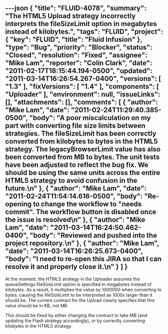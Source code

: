 ---json
{
  "title": "FLUID-4078",
  "summary": "The HTML5 Upload strategy incorrectly interprets the fileSizeLimit option in megabytes instead of kilobytes.",
  "tags": "FLUID",
  "project": {
    "key": "FLUID",
    "title": "Fluid Infusion"
  },
  "type": "Bug",
  "priority": "Blocker",
  "status": "Closed",
  "resolution": "Fixed",
  "assignee": "Mike Lam",
  "reporter": "Colin Clark",
  "date": "2011-02-17T18:15:44.194-0500",
  "updated": "2011-03-14T16:26:54.267-0400",
  "versions": [
    "1.3"
  ],
  "fixVersions": [
    "1.4"
  ],
  "components": [
    "Uploader"
  ],
  "environment": null,
  "issueLinks": [],
  "attachments": [],
  "comments": [
    {
      "author": "Mike Lam",
      "date": "2011-02-24T11:29:40.385-0500",
      "body": "A poor miscalculation on my part with converting file size limits between strategies.  The fileSizeLimit has been correctly converted from kilobytes to bytes in the HTML5 strategy.  The legacyBrowserLimit value has also been converted from MB to bytes.  The unit tests have been adjusted to reflect the bug fix.  We should be using the same units across the entire HTML5 strategy to avoid confusion in the future.\n"
    },
    {
      "author": "Mike Lam",
      "date": "2011-02-24T11:54:14.616-0500",
      "body": "Re-opening to change the workflow to \"needs commit\".   The workflow button is disabled once the issue is resolved\n"
    },
    {
      "author": "Mike Lam",
      "date": "2011-03-14T16:24:50.462-0400",
      "body": "Reviewed and pushed into the project repository.\n"
    },
    {
      "author": "Mike Lam",
      "date": "2011-03-14T16:26:25.673-0400",
      "body": "I need to re-open this JIRA so that I can resolve it and properly close it.\n"
    }
  ]
}
---
At the moment, the HTML5 strategy in the Uploader assumes the queueSettings.fileSizeLimit option is specified in megabytes instead of kilobytes. As a result, it multiplies the value by 1000000 when converting to bytes, causing the fileSizeLimit to be interpreted as 1000x larger than it should be. The current contract for the Upload clearly specifies that this value should be in KB, not MB

This should be fixed by either changing the contract to take MB (and updating the Flash strategy accordingly), or by correctly converting kilobytes in the HTML5 strategy.

        